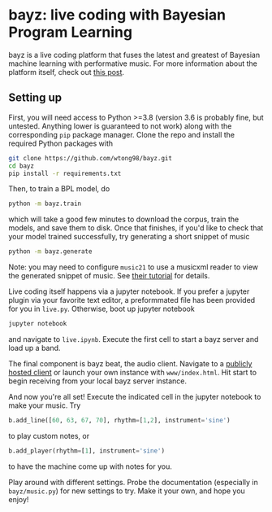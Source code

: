 # bayz: live coding with Bayesian Program Learning
bayz is a live coding platform that fuses the latest and greatest of Bayesian
machine learning with performative music. For more information about the
platform itself, check out [this post](www.google.com).

## Setting up
First, you will need access to Python >=3.8 (version 3.6 is probably fine, but
untested. Anything lower is guaranteed to not work) along with the corresponding
`pip` package manager. Clone the repo and install the required Python packages
with

```sh
git clone https://github.com/wtong98/bayz.git
cd bayz
pip install -r requirements.txt
```

Then, to train a BPL model, do
```sh
python -m bayz.train
```
which will take a good few minutes to download the corpus, train the models, and
save them to disk. Once that finishes, if you'd like to check that your model
trained successfully, try generating a short snippet of music

```sh
python -m bayz.generate
```
Note: you may need to configure `music21` to use a musicxml reader to view
the generated snippet of music. See [their tutorial](https://web.mit.edu/music21/doc/usersGuide/usersGuide_08_installingMusicXML.html) for details.


Live coding itself happens via a jupyter notebook. If you prefer a jupyter
plugin via your favorite text editor, a preformmated file has been provided for
you in `live.py`. Otherwise, boot up jupyter notebook

```sh
jupyter notebook
```

and navigate to `live.ipynb`. Execute the first cell to start a bayz server
and load up a band.

The final component is bayz beat, the audio client. Navigate to a [publicly hosted client](www.google.com)
or launch your own instance with `www/index.html`. Hit start to begin receiving
from your local bayz server instance.

And now you're all set! Execute the indicated cell in the jupyter notebook
to make your music. Try

```python
b.add_line([60, 63, 67, 70], rhythm=[1,2], instrument='sine')
```
to play custom notes, or

```python
b.add_player(rhythm=[1], instrument='sine')
```
to have the machine come up with notes for you.

Play around with different settings. Probe the documentation (especially in
`bayz/music.py`) for new settings to try. Make it your own, and hope you
enjoy!
